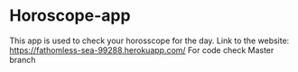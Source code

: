 # Horoscope-app
This app is used to check your horosscope for the day.
Link to the website:
https://fathomless-sea-99288.herokuapp.com/
For code check Master branch
